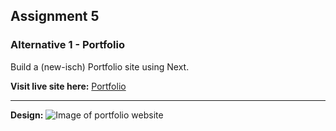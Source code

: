 <!-- ## Assignment 5
### Alternative 1, Portfolio

- [X] Build a (new-isch) Portfolio site using Next. You can reuse a lot of code from the old one you made in the previous course as well as the design you used in the previous course. Or you can make a new (simpler) one.
- [X] There should, at least, be a portfolio page and an about page with different routes.
- [X] Link to all the sites and GitHub projects you've made in this course so far
  - [X] From Week 01: Link to the GitHub repo for Week 1.
  - [X] From Week 02: Link to the GitHub repo for Week 2.
  - [X] From Week 03: Link to the published site and GitHub repo
  - [X] From Week 04: Link to the published site and GitHub repo
  - [X] From Week 05, this week: Link to site (¯\_(ツ)_/¯) and GitHub repo
- [X] Make sure to provide some kind of image that reflect the work you've done each week.
    - [X] Either a snippet or a scaled down image of a site.
    - [X] For week 1 and 2, the image can be of how it looks in the terminal when you run your program or how the generated HTML page looks like.
- [X] BONUS: Add a custom 404 page
- [ ] Publish your site. You can use GitHub pages, Netlify or Vercel.
- [X] Commit and push to a new GitHub repo.
- [ ] In the assignment hand-in, make sure to provide a link to the repo, a screenshot of the site, and a link to the site.

### Addition: Improve upon week 5
- [X] Use eslint, add a custom configuration/style-guide to extend, also add at least one rule change
- [ ] Run all files in the app folder through prettier using npm. Add a custom prettier config with at least one setting changed. You might need a .prettierignore do not run prettier in files other than your own.
- [ ] BONUS: Create an easter egg
    - Add a home-icon/text/button (if there isn't one already).
    - Clicking the home button should take you back to the home page unless you already are on the home page.
    - When you press the home icon/text twice on the home page the home button should wiggle and then fly away (in a speed you can see). Make sure it's two clicks/presses in a row. Not one click then going to another page and coming back and then another click. If you click somewhere else on the home page then it's fine if the next click will trigger the wiggle and disappear.
    - The home button should now be gone on all pages until a refresh of the page. -->

## Assignment 5

### Alternative 1 - Portfolio

Build a (new-isch) Portfolio site using Next.

**Visit live site here:** [Portfolio](https://assignment5-javascript-frameworks.vercel.app/)

---

**Design:**
![Image of portfolio website](https://user-images.githubusercontent.com/116844306/224489635-7501f131-e7d4-4def-8d20-ab1222d437e3.png)
